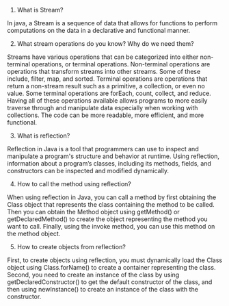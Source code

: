 1. What is Stream?

In java, a Stream is a sequence of data that allows for functions to perform computations on the data in a declarative and functional manner.

2. What stream operations do you know? Why do we need them? 

Streams have various operations that can be categorized into either non-terminal operations, or terminal operations. Non-terminal operations are operations that transform streams into other streams. Some of these include, filter, map, and sorted. Terminal operations are operations that return a non-stream result such as a primitive, a collection, or even no value. Some terminal operations are forEach, count, collect, and reduce. Having all of these operations available allows programs to more easily traverse through and manipulate data especially when working with collections. The code can be more readable, more efficient, and more functional. 

3. What is reflection?

Reflection in Java is a tool that programmers can use to inspect and manipulate a program's structure and behavior at runtime. Using reflection, information about a program’s classes, including its methods, fields, and constructors can be inspected and modified dynamically. 

4. How to call the method using reflection?

When using reflection in Java, you can call a method by first obtaining the Class object that represents the class containing the method to be called. Then you can obtain the Method object using getMethod() or getDeclaredMethod() to create the object representing the method you want to call. Finally, using the invoke method, you can use this method on the method object.

5. How to create objects from reflection?

First, to create objects using reflection, you must dynamically load the Class object using Class.forName() to create a container representing the class. Second, you need to create an instance of the class by using getDeclaredConstructor() to get the default constructor of the class, and then using newInstance() to create an instance of the class with the constructor.

